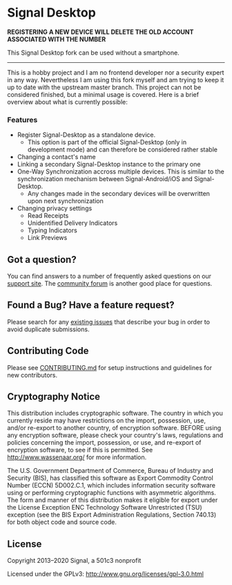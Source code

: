 # Signal Desktop

**REGISTERING A NEW DEVICE WILL DELETE THE OLD ACCOUNT ASSOCIATED WITH THE NUMBER**

This Signal Desktop fork can be used without a smartphone.

---

This is a hobby project and I am no frontend developer nor a security expert in any way. Nevertheless I am using this fork myself and am trying to keep it up to date with the upstream master branch. This project can not be considered finished, but a minimal usage is covered. Here is a brief overview about what is currently possible:

### Features

- Register Signal-Desktop as a standalone device.
  - This option is part of the official Signal-Desktop (only in development mode) and can therefore be considered rather stable
- Changing a contact's name
- Linking a secondary Signal-Desktop instance to the primary one
- One-Way Synchronization accross multiple devices. This is similar to the synchronization mechanism between Signal-Android/iOS and Signal-Desktop.
  - Any changes made in the secondary devices will be overwritten upon next synchronization
- Changing privacy settings
  - Read Receipts
  - Unidentified Delivery Indicators
  - Typing Indicators
  - Link Previews

## Got a question?

You can find answers to a number of frequently asked questions on our [support site](https://support.signal.org/).
The [community forum](https://community.signalusers.org/) is another good place for questions.

## Found a Bug? Have a feature request?

Please search for any [existing issues](https://github.com/claasklar/Signal-Desktop/issues) that describe your bug in order to avoid duplicate submissions.

## Contributing Code

Please see [CONTRIBUTING.md](https://github.com/claasklar/Signal-Desktop/blob/standalone/CONTRIBUTING.md)
for setup instructions and guidelines for new contributors.

## Cryptography Notice

This distribution includes cryptographic software. The country in which you currently reside may have restrictions on the import, possession, use, and/or re-export to another country, of encryption software.
BEFORE using any encryption software, please check your country's laws, regulations and policies concerning the import, possession, or use, and re-export of encryption software, to see if this is permitted.
See <http://www.wassenaar.org/> for more information.

The U.S. Government Department of Commerce, Bureau of Industry and Security (BIS), has classified this software as Export Commodity Control Number (ECCN) 5D002.C.1, which includes information security software using or performing cryptographic functions with asymmetric algorithms.
The form and manner of this distribution makes it eligible for export under the License Exception ENC Technology Software Unrestricted (TSU) exception (see the BIS Export Administration Regulations, Section 740.13) for both object code and source code.

## License

Copyright 2013–2020 Signal, a 501c3 nonprofit

Licensed under the GPLv3: http://www.gnu.org/licenses/gpl-3.0.html
